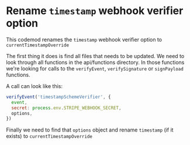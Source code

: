 # Rename `timestamp` webhook verifier option

This codemod renames the `timestamp` webhook verifier option to `currentTimestampOverride`

The first thing it does is find all files that needs to be updated. We need to
look through all functions in the api/functions directory. In those functions
we're looking for calls to the `verifyEvent`, `verifySignature` or
`signPayload` functions.

A call can look like this:

```js
verifyEvent('timestampSchemeVerifier', {
  event,
  secret: process.env.STRIPE_WEBHOOK_SECRET,
  options,
})
```

Finally we need to find that `options` object and rename `timestamp` (if it
exists) to `currentTimestampOverride`
